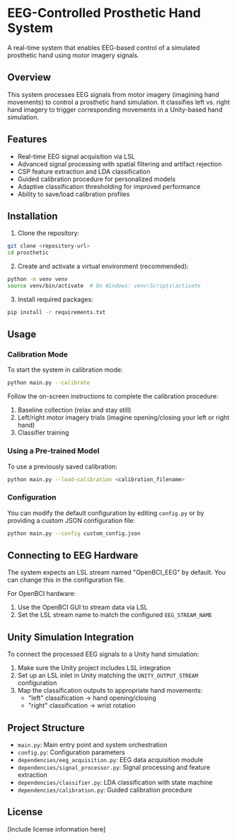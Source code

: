 # EEG-Controlled Prosthetic Hand System

A real-time system that enables EEG-based control of a simulated prosthetic hand using motor imagery signals.

## Overview

This system processes EEG signals from motor imagery (imagining hand movements) to control a prosthetic hand simulation. It classifies left vs. right hand imagery to trigger corresponding movements in a Unity-based hand simulation.

## Features

- Real-time EEG signal acquisition via LSL
- Advanced signal processing with spatial filtering and artifact rejection
- CSP feature extraction and LDA classification
- Guided calibration procedure for personalized models
- Adaptive classification thresholding for improved performance
- Ability to save/load calibration profiles

## Installation

1. Clone the repository:
```bash
git clone <repository-url>
cd prosthetic
```

2. Create and activate a virtual environment (recommended):
```bash
python -m venv venv
source venv/bin/activate  # On Windows: venv\Scripts\activate
```

3. Install required packages:
```bash
pip install -r requirements.txt
```

## Usage

### Calibration Mode

To start the system in calibration mode:

```bash
python main.py --calibrate
```

Follow the on-screen instructions to complete the calibration procedure:
1. Baseline collection (relax and stay still)
2. Left/right motor imagery trials (imagine opening/closing your left or right hand)
3. Classifier training

### Using a Pre-trained Model

To use a previously saved calibration:

```bash
python main.py --load-calibration <calibration_filename>
```

### Configuration

You can modify the default configuration by editing `config.py` or by providing a custom JSON configuration file:

```bash
python main.py --config custom_config.json
```

## Connecting to EEG Hardware

The system expects an LSL stream named "OpenBCI_EEG" by default. You can change this in the configuration file.

For OpenBCI hardware:
1. Use the OpenBCI GUI to stream data via LSL
2. Set the LSL stream name to match the configured `EEG_STREAM_NAME`

## Unity Simulation Integration

To connect the processed EEG signals to a Unity hand simulation:
1. Make sure the Unity project includes LSL integration
2. Set up an LSL inlet in Unity matching the `UNITY_OUTPUT_STREAM` configuration
3. Map the classification outputs to appropriate hand movements:
   - "left" classification → hand opening/closing
   - "right" classification → wrist rotation

## Project Structure

- `main.py`: Main entry point and system orchestration
- `config.py`: Configuration parameters
- `dependencies/eeg_acquisition.py`: EEG data acquisition module
- `dependencies/signal_processor.py`: Signal processing and feature extraction
- `dependencies/classifier.py`: LDA classification with state machine
- `dependencies/calibration.py`: Guided calibration procedure

## License

[Include license information here] 
